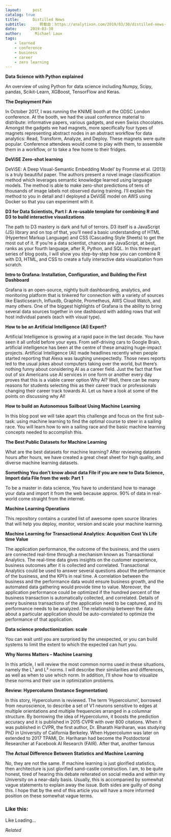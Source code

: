 ```yaml
---
layout:     post
catalog: true
title:      Distilled News
subtitle:      转载自：https://analytixon.com/2019/03/30/distilled-news-1016/
date:      2019-03-30
author:      Michael Laux
tags:
    - learned
    - conference
    - business
    - career
    - zero learning
---
```


**Data Science with Python explained**

An overview of using Python for data science including Numpy, Scipy, pandas, Scikit-Learn, XGBoost, TensorFlow and Keras.

**The Deployment Pain**

In October 2017, I was running the KNIME booth at the ODSC London conference. At the booth, we had the usual conference material to distribute: informative papers, various gadgets, and even Swiss chocolates. Amongst the gadgets we had magnets, more specifically four types of magnets representing abstract nodes in an abstract workflow for data analytics: Read, Transform, Analyze, and Deploy. These magnets were quite popular. Conference attendees would come to play with them, to assemble them in a workflow, or to take a few home to their fridges.

**DeViSE Zero-shot learning**

DeViSE: A Deep Visual-Semantic Embedding Model’ by Fromme et al. (2013) is a truly beautiful paper. The authors present a novel image classification method which leverages semantic knowledge learned using language models. The method is able to make zero-shot predictions of tens of thousands of image labels not observed during training. I’ll explain the method to you in detail and I deployed a DeViSE model on AWS using Docker so that you can experiment with it.

**D3 for Data Scientists, Part I: A re-usable template for combining R and D3 to build interactive visualizations**

The path to D3 mastery is dark and full of terrors. D3 itself is a JavaScript (JS) library and on top of that, you’ll need a basic understanding of HTML (Hypertext Markup Language) and CSS (Cascading Style Sheets) to get the most out of it. If you’re a data scientist, chances are JavaScript, at best, ranks as your fourth language, after R, Python, and SQL. In this three-part series of blog posts, I will show you step-by-step how you can combine R with D3, HTML, and CSS to create a fully interactive data visualization from scratch.

**Intro to Grafana: Installation, Configuration, and Building the First Dashboard**

Grafana is an open-source, nightly built dashboarding, analytics, and monitoring platform that is tinkered for connection with a variety of sources like Elasticsearch, Influxdb, Graphite, Prometheus, AWS Cloud Watch, and many others. One of the biggest highlights of Grafana is the ability to bring several data sources together in one dashboard with adding rows that will host individual panels (each with visual type).

**How to be an Artificial Intelligence (AI) Expert?**

Artificial Intelligence is growing at a rapid pace in the last decade. You have seen it all unfold before your eyes. From self-driving cars to Google Brain, artificial intelligence has been at the centre of these amazing huge-impact projects. Artificial Intelligence (AI) made headlines recently when people started reporting that Alexa was laughing unexpectedly. Those news reports led to the usual jokes about computers taking over the world, but there’s nothing funny about considering AI as a career field. Just the fact that five out of six Americans use AI services in one form or another every day proves that this is a viable career option Why AI? Well, there can be many reasons for students selecting this as their career track or professionals changing their career track towards AI. Let us have a look at some of the points on discussing why AI!

**How to build an Autonomous Sailboat Using Machine Learning**

In this blog post we will take apart this challenge and focus on the first sub-task: using machine learning to find the optimal course to steer in a sailing race. You will learn how to win a sailing race and the basic machine learning concepts needed to accomplish this.

**The Best Public Datasets for Machine Learning**

What are the best datasets for machine learning? After reviewing datasets hours after hours, we have created a great cheat sheet for high quality, and diverse machine learning datasets.

**Something You don’t know about data File if you are new to Data Science, Import data File from the web: Part 1**

To be a master in data science, You have to understand how to manage your data and import it from the web because approx. 90% of data in real-world come straight from the internet.

**Machine Learning Operations**

This repository contains a curated list of awesome open source libraries that will help you deploy, monitor, version and scale your machine learning.

**Machine Learning for Transactional Analytics: Acqusition Cost Vs Life time Value**

The application performance, the outcome of the business, and the users are connected real-time through a mechanism known as Transactional Analytics. The real-time data gives insights on the customer experience, business outcomes after it is collected and correlated. Transactional Analytics could be used to answer several questions about the performance of the business, and the KPI’s in real time. A correlation between the business and the performance data would ensure business growth, and the automated data gathering would provide time to value. Moreover, the application performance could be optimized if the hundred percent of the business transaction is automatically collected, and correlated. Details of every business transactions of the application need to be captured, and its performance needs to be analyzed. The relationship between the data about a particular application should be auto-correlated to optimize the performance of that application.

**Data science productionization: scale**

You can wait until you are surprised by the unexpected, or you can build systems to limit the extent to which the expected can hurt you.

**Why Norms Matters – Machine Learning**

In this article, I will review the most common norms used in these situations, namely the L¹ and L² norms. I will describe their similarities and differences, as well as when to use which norm. In addition, I’ll show how to visualize these norms and their use in optimization problems.

**Review: Hypercolumn (Instance Segmentation)**

In this story, Hypercolumn is reviewed. The term ‘Hypercolumn’, borrowed from neuroscience, to describe a set of V1 neurons sensitive to edges at multiple orientations and multiple frequencies arranged in a columnar structure. By borrowing the idea of Hypercolumn, it boosts the prediction accuracy and it is published in 2015 CVPR with over 800 citations. When it was published in CVPR, the first author, Dr. Bharath Hariharan, was studying PhD in University of California Berkeley. When Hypercolumn was later on extended to 2017 TPAMI, Dr. Hariharan had become the Postdoctoral Researcher at Facebook AI Research (FAIR). After that, another famous

**The Actual Difference Between Statistics and Machine Learning**

No, they are not the same. If machine learning is just glorified statistics, then architecture is just glorified sand-castle construction. I am, to be quite honest, tired of hearing this debate reiterated on social media and within my University on a near-daily basis. Usually, this is accompanied by somewhat vague statements to explain away the issue. Both sides are guilty of doing this. I hope that by the end of this article you will have a more informed position on these somewhat vague terms.





### Like this:

Like Loading...


*Related*

